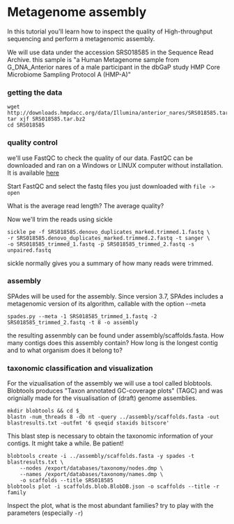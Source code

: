 # Metagenome assembly

In this tutorial you'll learn how to inspect the quality of High-throughput sequencing and
perform a metagenomic assembly.

We will use data under the accession SRS018585 in the Sequence Read Archive. this sample is
"a Human Metagenome sample from G_DNA_Anterior nares of a male participant in the dbGaP study
HMP Core Microbiome Sampling Protocol A (HMP-A)"

### getting the data

```
wget http://downloads.hmpdacc.org/data/Illumina/anterior_nares/SRS018585.tar.bz2
tar xjf SRS018585.tar.bz2
cd SRS018585
```

### quality control

we'll use FastQC to check the quality of our data. FastQC can be downloaded and
ran on a Windows or LINUX computer without installation. It is available [here](http://www.bioinformatics.babraham.ac.uk/projects/fastqc/)

Start FastQC and select the fastq files you just downloaded with `file -> open`

What is the average read length? The average quality?

Now we'll trim the reads using sickle

```
sickle pe -f SRS018585.denovo_duplicates_marked.trimmed.1.fastq \
-r SRS018585.denovo_duplicates_marked.trimmed.2.fastq -t sanger \
-o SRS018585_trimmed_1.fastq -p SRS018585_trimmed_2.fastq -s unpaired.fastq
```

sickle normally gives you a summary of how many reads were trimmed.

### assembly

SPAdes will be used for the assembly. Since version 3.7, SPAdes includes a metagenomic version of its algorithm, callable
with the option --meta

```
spades.py --meta -1 SRS018585_trimmed_1.fastq -2 SRS018585_trimmed_2.fastq -t 8 -o assembly
```

the resulting assenmbly can be found under assembly/scaffolds.fasta. How many contigs does this assembly contain?
How long is the longest contig and to what organism does it belong to?

### taxonomic classification and visualization

For the vizualisation of the assembly we will use a tool called blobtools.
Blobtools produces "Taxon annotated GC-coverage plots" (TAGC) and was orignially made for
the visualisation of (draft) genome assemblies.  

```
mkdir blobtools && cd $_
blastn -num_threads 8 -db nt -query ../assembly/scaffolds.fasta -out blastresults.txt -outfmt '6 qseqid staxids bitscore'
```

This blast step is necessary to obtain the taxonomic information of your contigs.
It might take a while. Be patient!

```
blobtools create -i ../assembly/scaffolds.fasta -y spades -t blastresults.txt \
    --nodes /export/databases/taxonomy/nodes.dmp \
    --names /export/databases/taxonomy/names.dmp \
    -o scaffolds --title SRS018585
blobtools plot -i scaffolds.blob.BlobDB.json -o scaffolds --title -r family
```

Inspect the plot, what is the most abundant families? try to play with the parameters
(especially `-r`)
